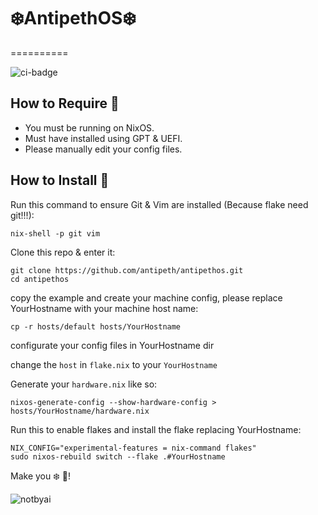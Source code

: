 # ❄️AntipethOS❄️ 
==========

![ci-badge](https://img.shields.io/static/v1?label=Built%20with&message=NixOS&color=blue&logo=nixos&link=https://nixos.org&labelColor=111212)

##  How to Require 🧊
- You must be running on NixOS.
- Must have installed using GPT & UEFI.
- Please manually edit your config files.

##  How to Install 👊

Run this command to ensure Git & Vim are installed (Because flake need git!!!):

```
nix-shell -p git vim
```

Clone this repo & enter it:

```
git clone https://github.com/antipeth/antipethos.git
cd antipethos
```

copy the example and create your machine config, please replace YourHostname with your machine host name:

```
cp -r hosts/default hosts/YourHostname
```
configurate your config files in YourHostname dir

change the `host` in `flake.nix` to your `YourHostname`

Generate your `hardware.nix` like so:

```
nixos-generate-config --show-hardware-config > hosts/YourHostname/hardware.nix
```

Run this to enable flakes and install the flake replacing YourHostname:

```
NIX_CONFIG="experimental-features = nix-command flakes" 
sudo nixos-rebuild switch --flake .#YourHostname
```

Make you ❄️  🥶!

![notbyai](https://notbyai.fyi/img/written-by-human-not-by-ai-white.svg)
